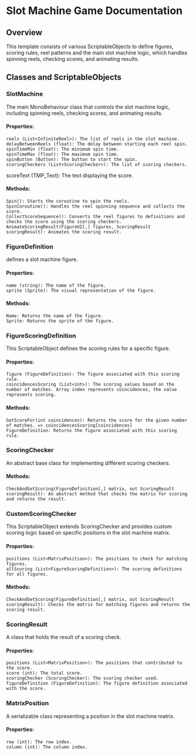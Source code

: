 # Slot Machine Game Documentation

## Overview

This template consists of various ScriptableObjects to define figures, scoring rules, reel patterns and the main slot machine logic, which handles spinning reels, checking scores, and animating results.

## Classes and ScriptableObjects

### SlotMachine
The main MonoBehaviour class that controls the slot machine logic, including spinning reels, checking scores, and animating results.
#### Properties:
    reels (List<InfiniteReel>): The list of reels in the slot machine.
    delayBetweenReels (float): The delay between starting each reel spin.
    spinTimeMin (float): The minimum spin time.
    spinTimeMax (float): The maximum spin time.
    spinButton (Button): The button to start the spin.
    scoringCheckers (List<ScoringChecker>): The list of scoring checkers.

scoreText (TMP_Text): The text displaying the score.
#### Methods:
    Spin(): Starts the coroutine to spin the reels.
    SpinCoroutine(): Handles the reel spinning sequence and collects the score.
    CollectScoreSequence(): Converts the reel figures to definitions and checks the score using the scoring checkers.
    AnimateScoringResult(FigureUI[,] figures, ScoringResult scoringResult): Animates the scoring result.

### FigureDefinition
defines a slot machine figure.
#### Properties:
    name (string): The name of the figure.
    sprite (Sprite): The visual representation of the figure.
#### Methods:
    Name: Returns the name of the figure.
    Sprite: Returns the sprite of the figure.

### FigureScoringDefinition
This ScriptableObject defines the scoring rules for a specific figure.
#### Properties:
    figure (FigureDefinition): The figure associated with this scoring rule.
    coincidencesScoring (List<int>): The scoring values based on the number of matches. Array index represents coincidences, the value represents scoring.
#### Methods:
    GetScoreFor(int coincidences): Returns the score for the given number of matches. => coincidencesScoring[coincidences]
    FigureDefinition: Returns the figure associated with this scoring rule.

### ScoringChecker
An abstract base class for implementing different scoring checkers.
#### Methods:
    CheckAndGetScoring(FigureDefinition[,] matrix, out ScoringResult scoringResult): An abstract method that checks the matrix for scoring and returns the result.

### CustomScoringChecker
This ScriptableObject extends ScoringChecker and provides custom scoring logic based on specific positions in the slot machine matrix.
#### Properties:
    positions (List<MatrixPosition>): The positions to check for matching figures.
    allScoring (List<FigureScoringDefinition>): The scoring definitions for all figures.
#### Methods:
    CheckAndGetScoring(FigureDefinition[,] matrix, out ScoringResult scoringResult): Checks the matrix for matching figures and returns the scoring result.

### ScoringResult
A class that holds the result of a scoring check.
#### Properties:
    positions (List<MatrixPosition>): The positions that contributed to the score.
    score (int): The total score.
    scoringChecker (ScoringChecker): The scoring checker used.
    figureDefinition (FigureDefinition): The figure definition associated with the score.

### MatrixPosition
A serializable class representing a position in the slot machine matrix.
#### Properties:
    row (int): The row index.
    column (int): The column index.